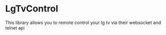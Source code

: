 # LgTvControl
 This library allows you to remote control your lg tv via their websocket and telnet api
